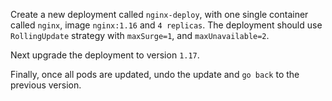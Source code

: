 Create a new deployment called `nginx-deploy`, with one single container called `nginx`, image `nginx:1.16` and `4 replicas`.
The deployment should use `RollingUpdate` strategy with `maxSurge=1`, and `maxUnavailable=2`.

Next upgrade the deployment to version `1.17`.

Finally, once all pods are updated, undo the update and `go back` to the previous version.